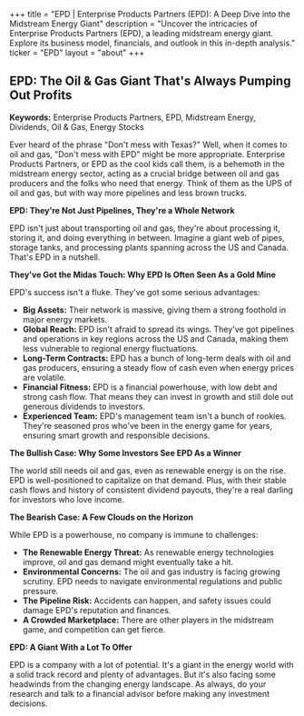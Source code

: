 +++
title = "EPD |  Enterprise Products Partners (EPD): A Deep Dive into the Midstream Energy Giant"
description = "Uncover the intricacies of Enterprise Products Partners (EPD), a leading midstream energy giant. Explore its business model, financials, and outlook in this in-depth analysis."
ticker = "EPD"
layout = "about"
+++

        


##  EPD: The Oil & Gas Giant That's Always Pumping Out Profits

**Keywords:** Enterprise Products Partners, EPD, Midstream Energy, Dividends, Oil & Gas, Energy Stocks 

Ever heard of the phrase "Don't mess with Texas?"  Well, when it comes to oil and gas,  "Don't mess with EPD" might be more appropriate.  Enterprise Products Partners, or EPD as the cool kids call them, is a behemoth in the midstream energy sector, acting as a crucial bridge between oil and gas producers and the folks who need that energy. Think of them as the UPS of oil and gas,  but with way more pipelines and less brown trucks. 

**EPD: They're Not Just Pipelines, They're a Whole Network**

EPD isn't just about transporting oil and gas, they're about processing it, storing it, and  doing everything in between. Imagine a giant web of pipes, storage tanks, and processing plants spanning across the US and Canada. That's EPD in a nutshell.

**They've Got the Midas Touch: Why EPD Is Often Seen As a Gold Mine**

EPD's success isn't a fluke.  They've got some serious advantages:

* **Big Assets:** Their network is massive, giving them a strong foothold in major energy markets. 
* **Global Reach:**  EPD isn't afraid to spread its wings. They've got pipelines and operations in key regions across the US and Canada, making them less vulnerable to regional energy fluctuations.
* **Long-Term Contracts:** EPD has a bunch of long-term deals with oil and gas producers,  ensuring a steady flow of cash even when energy prices are volatile.
* **Financial Fitness:** EPD is a financial powerhouse, with low debt and strong cash flow. That means they can invest in growth and still dole out generous dividends to investors.
* **Experienced Team:**  EPD's management team isn't a bunch of rookies. They're seasoned pros who've been in the energy game for years, ensuring smart growth and responsible decisions.

**The Bullish Case: Why Some Investors See EPD As a Winner**

The world still needs oil and gas, even as renewable energy is on the rise.  EPD is well-positioned to capitalize on that demand. Plus, with their stable cash flows and history of consistent dividend payouts, they're a real darling for investors who love income.

**The Bearish Case: A Few Clouds on the Horizon**

While EPD is a powerhouse,  no company is immune to challenges:

* **The Renewable Energy Threat:** As renewable energy technologies improve, oil and gas demand might  eventually take a hit. 
* **Environmental Concerns:** The oil and gas industry is facing growing scrutiny.  EPD needs to navigate environmental regulations and public pressure. 
* **The Pipeline Risk:**  Accidents can happen, and safety issues could damage EPD's reputation and finances.
* **A Crowded Marketplace:** There are other players in the midstream game, and competition can get fierce.

**EPD: A Giant With a Lot To Offer**

EPD is a company with a lot of potential.  It's a giant in the energy world with a solid track record and plenty of advantages.  But it's also  facing some headwinds from the changing energy landscape.  As always, do your research and talk to a financial advisor before making any investment decisions. 

        